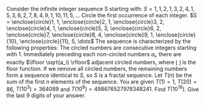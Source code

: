 Consider the infinite integer sequence S starting with:
$S = 1, 1, 2, 1, 3, 2, 4, 1, 5, 3, 6, 2, 7, 8, 4, 9, 1, 10, 11, 5, \dots$
Circle the first occurrence of each integer.
$S = \enclose{circle}1, 1, \enclose{circle}2, 1, \enclose{circle}3, 2, \enclose{circle}4, 1, \enclose{circle}5, 3, \enclose{circle}6, 2, \enclose{circle}7, \enclose{circle}8, 4, \enclose{circle}9, 1, \enclose{circle}{10}, \enclose{circle}{11}, 5, \dots$
The sequence is characterized by the following properties:
The circled numbers are consecutive integers starting with $1$.
Immediately preceding each non-circled numbers $a_i$, there are exactly $\lfloor \sqrt{a_i} \rfloor$ adjacent circled numbers, where $\lfloor\,\rfloor$ is the floor function.
If we remove all circled numbers, the remaining numbers form a sequence identical to $S$, so $S$ is a fractal sequence.
Let $T(n)$ be the sum of the first $n$ elements of the sequence.
You are given $T(1) = 1$, $T(20) = 86$, $T(10^3) = 364089$ and $T(10^9) = 498676527978348241$.
Find $T(10^{18})$. Give the last $9$ digits of your answer.